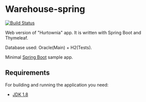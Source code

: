 # Warehouse-spring
[![Build Status](https://travis-ci.org/codecentric/springboot-sample-app.svg?branch=master)](https://travis-ci.org/codecentric/springboot-sample-app)

Web version of "Hurtownia" app. It is written with Spring Boot and Thymeleaf.

Database used: Oracle(Main) + H2(Tests).

Minimal [Spring Boot](http://projects.spring.io/spring-boot/) sample app.

## Requirements

For building and running the application you need:

- [JDK 1.8](http://www.oracle.com/technetwork/java/javase/downloads/jdk8-downloads-2133151.html)
